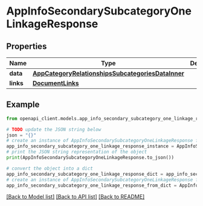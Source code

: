# AppInfoSecondarySubcategoryOneLinkageResponse


## Properties

Name | Type | Description | Notes
------------ | ------------- | ------------- | -------------
**data** | [**AppCategoryRelationshipsSubcategoriesDataInner**](AppCategoryRelationshipsSubcategoriesDataInner.md) |  | 
**links** | [**DocumentLinks**](DocumentLinks.md) |  | 

## Example

```python
from openapi_client.models.app_info_secondary_subcategory_one_linkage_response import AppInfoSecondarySubcategoryOneLinkageResponse

# TODO update the JSON string below
json = "{}"
# create an instance of AppInfoSecondarySubcategoryOneLinkageResponse from a JSON string
app_info_secondary_subcategory_one_linkage_response_instance = AppInfoSecondarySubcategoryOneLinkageResponse.from_json(json)
# print the JSON string representation of the object
print(AppInfoSecondarySubcategoryOneLinkageResponse.to_json())

# convert the object into a dict
app_info_secondary_subcategory_one_linkage_response_dict = app_info_secondary_subcategory_one_linkage_response_instance.to_dict()
# create an instance of AppInfoSecondarySubcategoryOneLinkageResponse from a dict
app_info_secondary_subcategory_one_linkage_response_from_dict = AppInfoSecondarySubcategoryOneLinkageResponse.from_dict(app_info_secondary_subcategory_one_linkage_response_dict)
```
[[Back to Model list]](../README.md#documentation-for-models) [[Back to API list]](../README.md#documentation-for-api-endpoints) [[Back to README]](../README.md)


